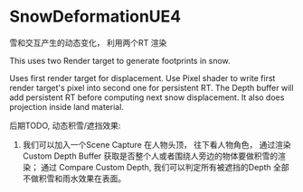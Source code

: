 # SnowDeformationUE4
雪和交互产生的动态变化， 利用两个RT 渲染

This uses two Render target to generate footprints in snow.

Uses first render target for displacement.
Use Pixel shader to write first render target's pixel into second one for persistent RT.
The Depth buffer will add persistent RT before computing next snow displacement.
It also does projection inside land material.

后期TODO, 动态积雪/遮挡效果:

1. 我们可以加入一个Scene Capture 在人物头顶， 往下看人物角色， 通过渲染Custom Depth Buffer 获取是否整个人或者围绕人旁边的物体要做积雪的渲染；
   通过 Compare Custom Depth, 我们可以判定所有被遮挡的Depth 全部不做积雪和雨水效果在表面。
   


